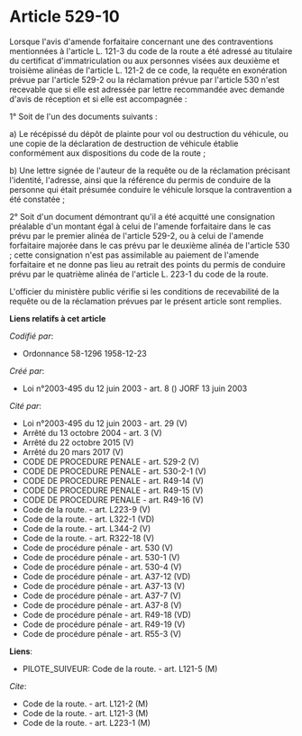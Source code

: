 # Article 529-10

Lorsque l'avis d'amende forfaitaire concernant une des contraventions mentionnées à l'article L. 121-3 du code de la route a
été adressé au titulaire du certificat d'immatriculation ou aux personnes visées aux deuxième et troisième alinéas de
l'article L. 121-2 de ce code, la requête en exonération prévue par l'article 529-2 ou la réclamation prévue par l'article
530 n'est recevable que si elle est adressée par lettre recommandée avec demande d'avis de réception et si elle est
accompagnée :

1° Soit de l'un des documents suivants :

a) Le récépissé du dépôt de plainte pour vol ou destruction du véhicule, ou une copie de la déclaration de destruction de
véhicule établie conformément aux dispositions du code de la route ;

b) Une lettre signée de l'auteur de la requête ou de la réclamation précisant l'identité, l'adresse, ainsi que la référence
du permis de conduire de la personne qui était présumée conduire le véhicule lorsque la contravention a été constatée ;

2° Soit d'un document démontrant qu'il a été acquitté une consignation préalable d'un montant égal à celui de l'amende
forfaitaire dans le cas prévu par le premier alinéa de l'article 529-2, ou à celui de l'amende forfaitaire majorée dans le
cas prévu par le deuxième alinéa de l'article 530 ; cette consignation n'est pas assimilable au paiement de l'amende
forfaitaire et ne donne pas lieu au retrait des points du permis de conduire prévu par le quatrième alinéa de l'article L.
223-1 du code de la route.

L'officier du ministère public vérifie si les conditions de recevabilité de la requête ou de la réclamation prévues par le
présent article sont remplies.

**Liens relatifs à cet article**

_Codifié par_:

  - Ordonnance 58-1296 1958-12-23

_Créé par_:

  - Loi n°2003-495 du 12 juin 2003 - art. 8 () JORF 13 juin 2003

_Cité par_:

  - Loi n°2003-495 du 12 juin 2003 - art. 29 (V)
  - Arrêté du 13 octobre 2004 - art. 3 (V)
  - Arrêté du 22 octobre 2015 (V)
  - Arrêté du 20 mars 2017 (V)
  - CODE DE PROCEDURE PENALE - art. 529-2 (V)
  - CODE DE PROCEDURE PENALE - art. 530-2-1 (V)
  - CODE DE PROCEDURE PENALE - art. R49-14 (V)
  - CODE DE PROCEDURE PENALE - art. R49-15 (V)
  - CODE DE PROCEDURE PENALE - art. R49-16 (V)
  - Code de la route. - art. L223-9 (V)
  - Code de la route. - art. L322-1 (VD)
  - Code de la route. - art. L344-2 (V)
  - Code de la route. - art. R322-18 (V)
  - Code de procédure pénale - art. 530 (V)
  - Code de procédure pénale - art. 530-1 (V)
  - Code de procédure pénale - art. 530-4 (V)
  - Code de procédure pénale - art. A37-12 (VD)
  - Code de procédure pénale - art. A37-13 (V)
  - Code de procédure pénale - art. A37-7 (V)
  - Code de procédure pénale - art. A37-8 (V)
  - Code de procédure pénale - art. R49-18 (VD)
  - Code de procédure pénale - art. R49-19 (V)
  - Code de procédure pénale - art. R55-3 (V)

**Liens**:

  - PILOTE_SUIVEUR: Code de la route. - art. L121-5 (M)

_Cite_:

  - Code de la route. - art. L121-2 (M)
  - Code de la route. - art. L121-3 (M)
  - Code de la route. - art. L223-1 (M)
